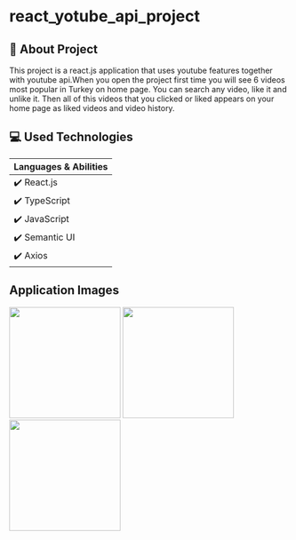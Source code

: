 # react_yotube_api_project
## :scroll: About Project
This project is a react.js application that uses youtube features together with youtube api.When you open the project first time you will see 6 videos most popular in Turkey on home page. You can search any video, like it and unlike it. Then all of this videos that you clicked or liked appears on your home page as liked videos and video history.

## :computer: Used Technologies

|Languages & Abilities  | 
| ------------- |
| :heavy_check_mark: React.js  | 
| :heavy_check_mark: TypeScript  |
| :heavy_check_mark: JavaScript  |
| :heavy_check_mark: Semantic UI  |
| :heavy_check_mark: Axios |

## Application Images

<p>
<a href="https://github.com/hakanozer/React-Youtube-Project/blob/main/images/01.png" target="_blank">
<img src="https://github.com/hakanozer/React-Youtube-Project/blob/main/images/01.png" width="200" style="max-width:100%;"></a>
  
<a href="https://github.com/hakanozer/React-Youtube-Project/blob/main/images/02.png" target="_blank">
<img src="https://github.com/hakanozer/React-Youtube-Project/blob/main/images/02.png" width="200" style="max-width:100%;"></a>
  
<a href="https://github.com/hakanozer/React-Youtube-Project/blob/main/images/03.png" target="_blank">
<img src="https://github.com/hakanozer/React-Youtube-Project/blob/main/images/03.png" width="200" style="max-width:100%;"></a>
</p>

